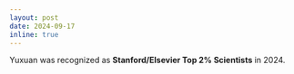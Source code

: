 ```yaml
---
layout: post
date: 2024-09-17
inline: true
---
```

Yuxuan was recognized as **Stanford/Elsevier Top 2% Scientists** in 2024.